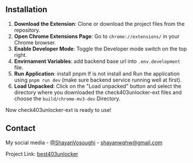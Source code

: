 ## Installation

1. **Download the Extension**: Clone or download the project files from the repository.
2. **Open Chrome Extensions Page**: Go to `chrome://extensions/` in your Chrome browser.
3. **Enable Developer Mode**: Toggle the Developer mode switch on the top right.
4. **Envirnament Variables**: add backend base url into `.env.development` file.
5. **Run Application**: install pnpm If is not install and Run the application using `pnpm run dev` (make sure backend service running well at first).
6. **Load Unpacked**: Click on the "Load unpacked" button and select the directory where you downloaded the check403unlocker-ext files and choose the `build/chrome-mv3-dev` Directory.

Now check403unlocker-ext is ready to use!

## Contact

My social media - [@ShayanVosoughi](https://twitter.com/ShayanVosoughi) - shayanwqhw@gmail.com

Project Link: [best403unlocker](https://github.com/403unlocker/check403unlocker-be)
